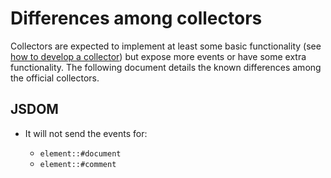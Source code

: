 # Differences among collectors

Collectors are expected to implement at least some basic functionality
(see [how to develop a collector](../developer-guide/collectors/how-to-develop-a-collector.md))
but expose more events or have some extra functionality. The following
document details the known differences among the official collectors.

## JSDOM

* It will not send the events for:

  * `element::#document`
  * `element::#comment`
